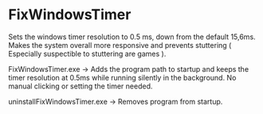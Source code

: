 # FixWindowsTimer
Sets the windows timer resolution to 0.5 ms, down from the default 15,6ms.
Makes the system overall more responsive and prevents stuttering ( Especially suspectible to stuttering are games ).

FixWindowsTimer.exe -> Adds the program path to startup and keeps the timer resolution at 0.5ms while running silently in the background. No manual clicking or setting the timer needed.

uninstallFixWindowsTimer.exe -> Removes program from startup.


